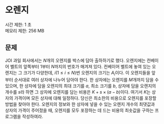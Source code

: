 # 오렌지
시간 제한: 1 초  
메모리 제한: 256 MB
## 문제
 JOI 과일 회사에서는 $N$개의 오렌지를 박스에 담아 출하하기로 했다. 오렌지에는 컨베이어 벨트의 앞쪽부터 $1$부터 $N$까지의 번호가 매겨져 있다. 컨베이어 벨트에 놓여 있는 오렌지는 그 크기가 다양한데, $i(1 \le i \le N)$번 오렌지의 크기는 $A_i$이다. 이 오렌지들을 앞부터 순서대로 여러 상자에 나누어 담아야 한다. 한 상자에는 오렌지를 $M$개까지 담을 수 있으며, 한 상자에 담을 오렌지의 최대 크기를 $a$, 최소 크기를 $b$, 상자에 담을 오렌지의 개수를 $s$라 하면 그 상자에 오렌지를 담는 비용은 $K+s \times (a-b)$이다. 여기서 $K$는 상자의 가격이며 모든 상자에 대해 일정하다. 당신은 최소한의 비용으로 오렌지를 포장할 방법을 찾아야 한다. 오렌지의 정보와 한 상자에 넣을 수 있는 오렌지 개수의 최댓값과 상자의 가격이 주어졌을 때, 오렌지를 모두 포장하는 데 드는 비용의 최솟값을 구하는 프로그램을 작성하여라.
